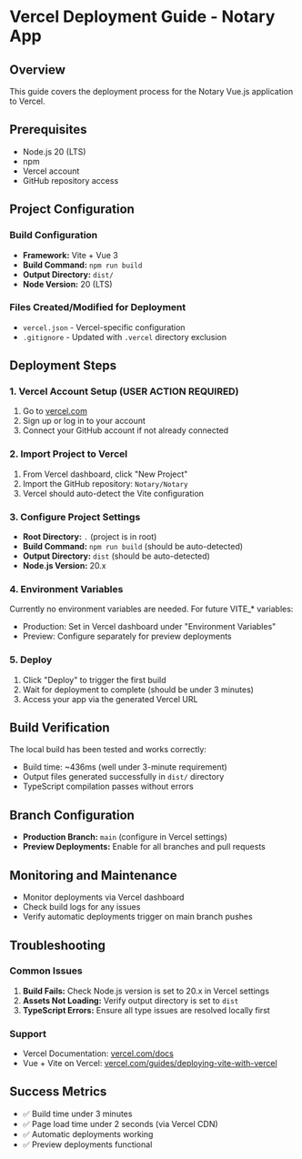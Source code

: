 # Vercel Deployment Guide - Notary App

## Overview
This guide covers the deployment process for the Notary Vue.js application to Vercel.

## Prerequisites
- Node.js 20 (LTS)
- npm
- Vercel account
- GitHub repository access

## Project Configuration

### Build Configuration
- **Framework:** Vite + Vue 3
- **Build Command:** `npm run build`
- **Output Directory:** `dist/`
- **Node Version:** 20 (LTS)

### Files Created/Modified for Deployment
- `vercel.json` - Vercel-specific configuration
- `.gitignore` - Updated with `.vercel` directory exclusion

## Deployment Steps

### 1. Vercel Account Setup (USER ACTION REQUIRED)
1. Go to [vercel.com](https://vercel.com)
2. Sign up or log in to your account
3. Connect your GitHub account if not already connected

### 2. Import Project to Vercel
1. From Vercel dashboard, click "New Project"
2. Import the GitHub repository: `Notary/Notary`
3. Vercel should auto-detect the Vite configuration

### 3. Configure Project Settings
- **Root Directory:** `.` (project is in root)
- **Build Command:** `npm run build` (should be auto-detected)
- **Output Directory:** `dist` (should be auto-detected)
- **Node.js Version:** 20.x

### 4. Environment Variables
Currently no environment variables are needed. For future VITE_* variables:
- Production: Set in Vercel dashboard under "Environment Variables"
- Preview: Configure separately for preview deployments

### 5. Deploy
1. Click "Deploy" to trigger the first build
2. Wait for deployment to complete (should be under 3 minutes)
3. Access your app via the generated Vercel URL

## Build Verification
The local build has been tested and works correctly:
- Build time: ~436ms (well under 3-minute requirement)
- Output files generated successfully in `dist/` directory
- TypeScript compilation passes without errors

## Branch Configuration
- **Production Branch:** `main` (configure in Vercel settings)
- **Preview Deployments:** Enable for all branches and pull requests

## Monitoring and Maintenance
- Monitor deployments via Vercel dashboard
- Check build logs for any issues
- Verify automatic deployments trigger on main branch pushes

## Troubleshooting

### Common Issues
1. **Build Fails:** Check Node.js version is set to 20.x in Vercel settings
2. **Assets Not Loading:** Verify output directory is set to `dist`
3. **TypeScript Errors:** Ensure all type issues are resolved locally first

### Support
- Vercel Documentation: [vercel.com/docs](https://vercel.com/docs)
- Vue + Vite on Vercel: [vercel.com/guides/deploying-vite-with-vercel](https://vercel.com/guides/deploying-vite-with-vercel)

## Success Metrics
- ✅ Build time under 3 minutes
- ✅ Page load time under 2 seconds (via Vercel CDN)
- ✅ Automatic deployments working
- ✅ Preview deployments functional
